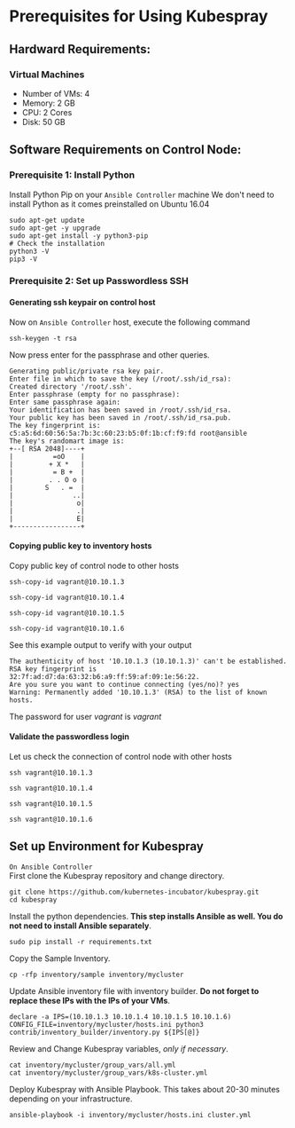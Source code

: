 # Prerequisites for Using Kubespray
## Hardward Requirements:
### Virtual Machines
   * Number of VMs: 4
   * Memory: 2 GB
   * CPU: 2 Cores
   * Disk: 50 GB

## Software Requirements on Control Node:
### Prerequisite 1: Install Python
Install Python Pip on your `Ansible Controller` machine
We don't need to install Python as it comes preinstalled on Ubuntu 16.04
  ```
  sudo apt-get update
  sudo apt-get -y upgrade
  sudo apt-get install -y python3-pip
  # Check the installation
  python3 -V
  pip3 -V
  ```

### Prerequisite 2: Set up Passwordless SSH
#### Generating ssh keypair on control host

Now on `Ansible Controller` host, execute the following command

```
ssh-keygen -t rsa
```

Now press enter for the passphrase and other queries.

```
Generating public/private rsa key pair.
Enter file in which to save the key (/root/.ssh/id_rsa):
Created directory '/root/.ssh'.
Enter passphrase (empty for no passphrase):
Enter same passphrase again:
Your identification has been saved in /root/.ssh/id_rsa.
Your public key has been saved in /root/.ssh/id_rsa.pub.
The key fingerprint is:
c5:a5:6d:60:56:5a:7b:3c:60:23:b5:0f:1b:cf:f9:fd root@ansible
The key's randomart image is:
+--[ RSA 2048]----+
|          =oO    |
|         + X *   |
|          = B +  |
|         . . O o |
|        S   . =  |
|               ..|
|                o|
|                .|
|                E|
+-----------------+
```

#### Copying public key to inventory hosts

Copy public key of control node to other hosts

```
ssh-copy-id vagrant@10.10.1.3

ssh-copy-id vagrant@10.10.1.4

ssh-copy-id vagrant@10.10.1.5

ssh-copy-id vagrant@10.10.1.6
```

See this example output to verify with your output

```
The authenticity of host '10.10.1.3 (10.10.1.3)' can't be established.
RSA key fingerprint is 32:7f:ad:d7:da:63:32:b6:a9:ff:59:af:09:1e:56:22.
Are you sure you want to continue connecting (yes/no)? yes
Warning: Permanently added '10.10.1.3' (RSA) to the list of known hosts.
```

The password for user *vagrant* is *vagrant*

#### Validate the passwordless login

Let us check the connection of control node with other hosts

```
ssh vagrant@10.10.1.3

ssh vagrant@10.10.1.4

ssh vagrant@10.10.1.5

ssh vagrant@10.10.1.6
```


## Set up Environment for Kubespray
`On Ansible Controller`  
First clone the Kubespray repository and change directory.
  ```
  git clone https://github.com/kubernetes-incubator/kubespray.git
  cd kubespray
  ```
Install the python dependencies. **This step installs Ansible as well. You do not need to install Ansible separately**.
  ```
  sudo pip install -r requirements.txt
  ```
Copy the Sample Inventory.
  ```
  cp -rfp inventory/sample inventory/mycluster
  ```
Update Ansible inventory file with inventory builder. **Do not forget to replace these IPs with the IPs of your VMs**.
  ```
  declare -a IPS=(10.10.1.3 10.10.1.4 10.10.1.5 10.10.1.6)
  CONFIG_FILE=inventory/mycluster/hosts.ini python3 contrib/inventory_builder/inventory.py ${IPS[@]}
  ```
Review and Change Kubespray variables, *only if necessary*.
  ```
  cat inventory/mycluster/group_vars/all.yml
  cat inventory/mycluster/group_vars/k8s-cluster.yml
  ```
Deploy Kubespray with Ansible Playbook. This takes about 20-30 minutes depending on your infrastructure.
  ```
  ansible-playbook -i inventory/mycluster/hosts.ini cluster.yml
  ```
